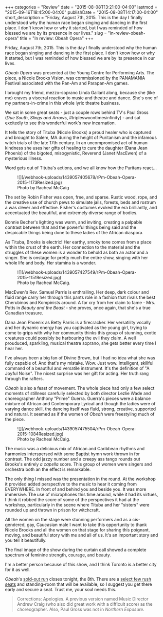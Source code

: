 +++
categories = "Review"
date = "2015-08-08T13:21:00-04:00"
lastmod = "2015-09-16T18:45:00-04:00"
publishDate = "2015-08-08T14:17:00-04:00"
short_description = "Friday, August 7th, 2015. This is the day I finally understood why the human race began singing and dancing in the first place. I don't know how or why it started, but I was reminded of how blessed we are by its presence in our lives."
slug = "in-review-obeah-opera"
title = "In review: Obeah Opera"
+++

Friday, August 7th, 2015. This is the day I finally understood why the human race began singing and dancing in the first place. I don't know how or why it started, but I was reminded of how blessed we are by its presence in our lives.

*Obeah Opera* was presented at the Young Centre for Performing Arts. The piece, a Nicole Brooks Vision, was commissioned by the PANAMANIA Festival associated with the Pan-Am and Parapan-Am games.

I brought my friend, mezzo-soprano Linda Gallant along, because she (like me) craves a visceral reaction to music and theatre and dance. She's one of my partners-in-crime in this whole lyric theatre business.

We sat in some great seats - just a couple rows behind TV's Paul Gross (*Due South*, *Slings and Arrows*, #tripleswoontimesinfinity) - and sat excitedly to see this wonderful work's new incarnation.

It tells the story of Tituba (Nicole Brooks) a proud healer who is captured and brought to Salem, MA during the height of Puritanism and the infamous witch trials of the late 17th century. In an uncompromised act of human kindness she uses her gifts of healing to cure the daughter (Dana Jean Phoenix) of the bigoted, misogynistic, Reverend (Janet MacEwen) of a mysterious illness.

Word gets out of Tituba's actions, and we all know how the Puritans react...

<figure data-type="image">
![](/webhook-uploads/1439057405678/rPm-Obeah-Opera-2015-1173Resized.jpg)
<figcaption>Photo by Racheal McCaig</figcaption>
</figure>

The set by Robin Fisher was open, free, and sparse. Rustic wood, rope, and the creative use of church pews to simulate jails, forests, beds and rostrum a was clever and effective. Fisher's costumes evoked the era brilliantly, and accentuated the beautiful, and extremely diverse range of bodies.

Bonnie Becher's lighting was warm, and inviting, creating a palpable contrast between that and the powerful things being said and the despicable things being done to these ladies of the African diaspora.

As Tituba, Brooks is electric! Her earthy, smoky tone comes from a place within the crust of the earth. Her connection to the material and the struggles of these women is a wonder to behold as both an actor and a singer. She is onstage for pretty much the entire show, singing with her whole life and body. Her stamina is a wonder.

<figure data-type="image">
![](/webhook-uploads/1439057427549/rPm-Obeah-Opera-2015-1151Resized.jpg)
<figcaption>Photo by Racheal McCaig.</figcaption>
</figure>

MacEwen's Rev. Samuel Parris is enthralling. Her deep, dark colour and fluid range carry her through this pants role in a fashion that rivals the best Cherubinos and Kompinists around. A far cry from her claim to fame - Mrs. Potts in *Beauty and the Beast* - she proves, once again, that she's a true Canadian treasure.

Dana Jean Phoenix as Betty Parris is a firecracker. Her versatility vocally and her dynamic energy has you captivated as the young girl, trying to come to grips with why her community thinks this group of stunning, exotic creatures could possibly be harbouring the evil they claim. A well prouduced, sparkling, musical theatre soprano, she gets better every time I hear her.

I've always been a big fan of Divine Brown, but I had no idea what she was fully capable of. And that's my mistake. Wow. Just wow. Intelligent, skillful command of a beautiful and versatile instrument. It's the definition of "A Joyful Noise". The nicest surprise was her gift for acting. Her truth rang through the rafters.

*Obeah* is also a feast of movement. The whole piece had only a few select moments of stillness carefully selected by both director Lezlie Wade and choreographer Anthony "Prime" Guerra. Guerra's pieces were a balance mixture of African and Contemporary Lyrical and though the ladies were of varying dance skill, the dancing itself was fluid, strong, creative, supported and natural. It seemed as if the women of *Obeah* were freestyling much of the piece.

<figure data-type="image">
![](/webhook-uploads/1439057475504/rPm-Obeah-Opera-2015-1084Resized.jpg)
<figcaption>Photo by Racheal McCaig.</figcaption>
</figure>

The music was a delicious mix of African and Caribbean rhythms and harmonies interspersed with some Baptist hymn work thrown in for contrast. The odd jazzy number and a creepy ass tango rounds out Brooks's entirely *a capella* score. This group of women were singers and orchestra both an the effect is remarkable.

The only thing I missed was the presentation in the round. At the workshop it provided added perspective to the music to hear it coming from EVERYWHERE. In front of and behind you and beside you. It was more immersive. The use of microphones this time around, while it had its virtues, I think it robbed the score of some of the perspectives it had at the workshop, particularly in the scene where Tituba and her "sisters" were rounded up and thrown in prison for witchcraft.

All the women on the stage were stunning performers and as a cis-gendered, gay, Caucasian male I want to take this opportunity to thank Nicole Brooks and all the women on that stage for sharing this poignant, moving, and beautiful story with me and all of us. It's an important story and you tell it beautifully.

The final image of the show during the curtain call showed a complete spectrum of feminine strength, courage, and beauty.

I'm a better person because of this show, and I think Toronto is a better city for it as well.

*Obeah*'s [sold-out run](http://tickets.youngcentre.ca/single/PSDetail.aspx?psn=8461) closes tonight, the 8th. There are a [select few rush seats](http://tickets.youngcentre.ca/single/PSDetail.aspx?psn=8461) and standing-room that will be available, so I suggest you get there early and secure a seat. Trust me, your soul needs this.

>Corrections: Apologies. A previous version named Music Director Andrew Craig (who also did great work with a difficult score) as the choreographer. Also, Paul Gross was not in *Northern Exposure*. 
